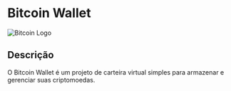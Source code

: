 # Bitcoin Wallet

![Bitcoin Logo](https://cointimes.com.br/wp-content/uploads/2018/07/O-que-e-Bitcoin.jpeg)

## Descrição
O Bitcoin Wallet é um projeto de carteira virtual simples para armazenar e gerenciar suas criptomoedas.
